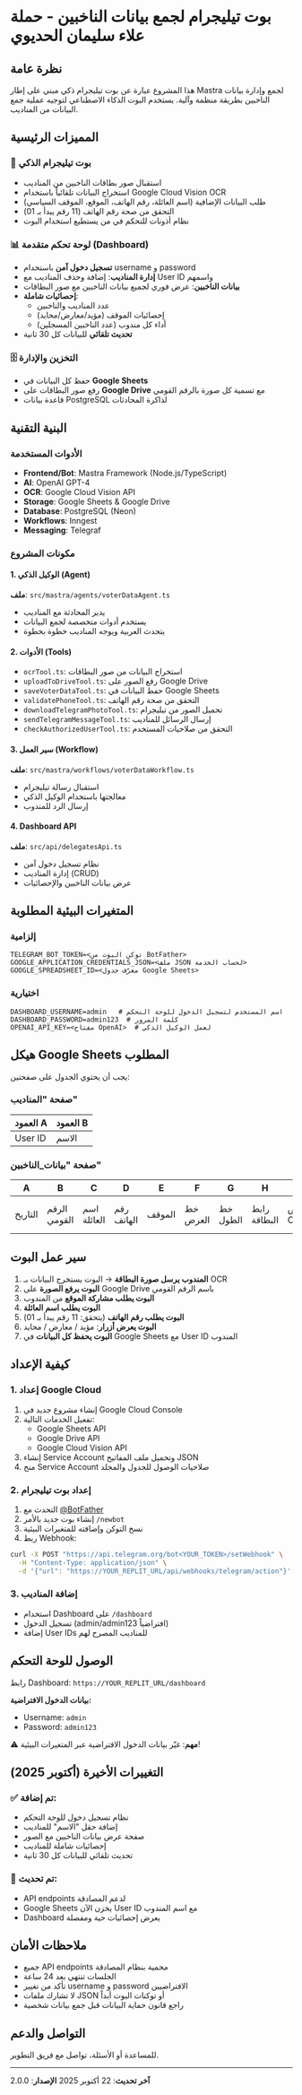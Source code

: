 # بوت تيليجرام لجمع بيانات الناخبين - حملة علاء سليمان الحديوي

## نظرة عامة
هذا المشروع عبارة عن بوت تيليجرام ذكي مبني على إطار Mastra لجمع وإدارة بيانات الناخبين بطريقة منظمة وآلية. يستخدم البوت الذكاء الاصطناعي لتوجيه عملية جمع البيانات من المناديب.

## المميزات الرئيسية

### 🤖 بوت تيليجرام الذكي
- استقبال صور بطاقات الناخبين من المناديب
- استخراج البيانات تلقائياً باستخدام Google Cloud Vision OCR
- طلب البيانات الإضافية (اسم العائلة، رقم الهاتف، الموقع، الموقف السياسي)
- التحقق من صحة رقم الهاتف (11 رقم يبدأ بـ 01)
- نظام أذونات للتحكم في من يستطيع استخدام البوت

### 📊 لوحة تحكم متقدمة (Dashboard)
- **تسجيل دخول آمن** باستخدام username و password
- **إدارة المناديب**: إضافة وحذف المناديب مع User ID واسمهم
- **بيانات الناخبين**: عرض فوري لجميع بيانات الناخبين مع صور البطاقات
- **إحصائيات شاملة**: 
  - عدد المناديب والناخبين
  - إحصائيات الموقف (مؤيد/معارض/محايد)
  - أداء كل مندوب (عدد الناخبين المسجلين)
- **تحديث تلقائي** للبيانات كل 30 ثانية

### 🗄️ التخزين والإدارة
- حفظ كل البيانات في **Google Sheets**
- رفع صور البطاقات على **Google Drive** مع تسمية كل صورة بالرقم القومي
- قاعدة بيانات PostgreSQL لذاكرة المحادثات

## البنية التقنية

### الأدوات المستخدمة
- **Frontend/Bot**: Mastra Framework (Node.js/TypeScript)
- **AI**: OpenAI GPT-4
- **OCR**: Google Cloud Vision API
- **Storage**: Google Sheets & Google Drive
- **Database**: PostgreSQL (Neon)
- **Workflows**: Inngest
- **Messaging**: Telegraf

### مكونات المشروع

#### 1. الوكيل الذكي (Agent)
**ملف**: `src/mastra/agents/voterDataAgent.ts`
- يدير المحادثة مع المناديب
- يستخدم أدوات متخصصة لجمع البيانات
- يتحدث العربية ويوجه المناديب خطوة بخطوة

#### 2. الأدوات (Tools)
- `ocrTool.ts`: استخراج البيانات من صور البطاقات
- `uploadToDriveTool.ts`: رفع الصور على Google Drive
- `saveVoterDataTool.ts`: حفظ البيانات في Google Sheets
- `validatePhoneTool.ts`: التحقق من صحة رقم الهاتف
- `downloadTelegramPhotoTool.ts`: تحميل الصور من تيليجرام
- `sendTelegramMessageTool.ts`: إرسال الرسائل للمناديب
- `checkAuthorizedUserTool.ts`: التحقق من صلاحيات المستخدم

#### 3. سير العمل (Workflow)
**ملف**: `src/mastra/workflows/voterDataWorkflow.ts`
- استقبال رسالة تيليجرام
- معالجتها باستخدام الوكيل الذكي
- إرسال الرد للمندوب

#### 4. Dashboard API
**ملف**: `src/api/delegatesApi.ts`
- نظام تسجيل دخول آمن
- إدارة المناديب (CRUD)
- عرض بيانات الناخبين والإحصائيات

## المتغيرات البيئية المطلوبة

### إلزامية
```
TELEGRAM_BOT_TOKEN=<توكن البوت من BotFather>
GOOGLE_APPLICATION_CREDENTIALS_JSON=<ملف JSON لحساب الخدمة>
GOOGLE_SPREADSHEET_ID=<معرّف جدول Google Sheets>
```

### اختيارية
```
DASHBOARD_USERNAME=admin   # اسم المستخدم لتسجيل الدخول للوحة التحكم
DASHBOARD_PASSWORD=admin123  # كلمة المرور
OPENAI_API_KEY=<مفتاح OpenAI>  # لعمل الوكيل الذكي
```

## هيكل Google Sheets المطلوب

يجب أن يحتوي الجدول على صفحتين:

### صفحة "المناديب"
| العمود A | العمود B |
|----------|----------|
| User ID  | الاسم    |

### صفحة "بيانات_الناخبين"
| A | B | C | D | E | F | G | H | I | J |
|---|---|---|---|---|---|---|---|---|---|
| التاريخ | الرقم القومي | اسم العائلة | رقم الهاتف | الموقف | خط العرض | خط الطول | رابط البطاقة | نص OCR | User ID المندوب |

## سير عمل البوت

1. **المندوب يرسل صورة البطاقة** → البوت يستخرج البيانات بـ OCR
2. **البوت يرفع الصورة** على Google Drive باسم الرقم القومي  
3. **البوت يطلب مشاركة الموقع** من المندوب
4. **البوت يطلب اسم العائلة**
5. **البوت يطلب رقم الهاتف** (يتحقق: 11 رقم يبدأ بـ 01)
6. **البوت يعرض أزرار**: مؤيد / معارض / محايد
7. **البوت يحفظ كل البيانات** في Google Sheets مع User ID المندوب

## كيفية الإعداد

### 1. إعداد Google Cloud
1. إنشاء مشروع جديد في Google Cloud Console
2. تفعيل الخدمات التالية:
   - Google Sheets API
   - Google Drive API
   - Google Cloud Vision API
3. إنشاء Service Account وتحميل ملف المفاتيح JSON
4. منح Service Account صلاحيات الوصول للجدول والمجلد

### 2. إعداد بوت تيليجرام
1. التحدث مع [@BotFather](https://t.me/BotFather)
2. إنشاء بوت جديد بالأمر `/newbot`
3. نسخ التوكن وإضافته للمتغيرات البيئية
4. ربط Webhook:
```bash
curl -X POST "https://api.telegram.org/bot<YOUR_TOKEN>/setWebhook" \
  -H "Content-Type: application/json" \
  -d '{"url": "https://YOUR_REPLIT_URL/api/webhooks/telegram/action"}'
```

### 3. إضافة المناديب
- استخدام Dashboard على `/dashboard`
- تسجيل الدخول (admin/admin123 افتراضياً)
- إضافة User IDs للمناديب المصرح لهم

## الوصول للوحة التحكم

رابط Dashboard: `https://YOUR_REPLIT_URL/dashboard`

**بيانات الدخول الافتراضية:**
- Username: `admin`
- Password: `admin123`

⚠️ **مهم**: غيّر بيانات الدخول الافتراضية عبر المتغيرات البيئية!

## التغييرات الأخيرة (أكتوبر 2025)

### ✅ تم إضافة:
- نظام تسجيل دخول للوحة التحكم
- إضافة حقل "الاسم" للمناديب
- صفحة عرض بيانات الناخبين مع الصور
- إحصائيات شاملة للمناديب
- تحديث تلقائي للبيانات كل 30 ثانية

### 🔧 تم تحديث:
- API endpoints لدعم المصادقة
- Google Sheets يخزن الآن User ID مع اسم المندوب
- Dashboard يعرض إحصائيات حية ومفصلة

## ملاحظات الأمان

- جميع API endpoints محمية بنظام المصادقة
- الجلسات تنتهي بعد 24 ساعة
- تأكد من تغيير username و password الافتراضيين
- لا تشارك ملفات JSON أو توكنات البوت أبداً
- راجع قانون حماية البيانات قبل جمع بيانات شخصية

## التواصل والدعم

للمساعدة أو الأسئلة، تواصل مع فريق التطوير.

---

**آخر تحديث**: 22 أكتوبر 2025
**الإصدار**: 2.0.0
